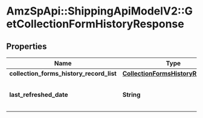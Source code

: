 # AmzSpApi::ShippingApiModelV2::GetCollectionFormHistoryResponse

## Properties
Name | Type | Description | Notes
------------ | ------------- | ------------- | -------------
**collection_forms_history_record_list** | [**CollectionFormsHistoryRecordList**](CollectionFormsHistoryRecordList.md) |  | [optional] 
**last_refreshed_date** | **String** | Last Refereshed Date of collection | [optional] 


